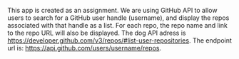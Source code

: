 This app is created as an assignment. We are using GitHub API to allow users to search for a GitHub user handle (username), and display the repos associated with that handle as a list.
For each repo, the repo name and link to the repo URL will also be displayed.
The dog API adress is https://developer.github.com/v3/repos/#list-user-repositories. 
The endpoint url is: https://api.github.com/users/username/repos.